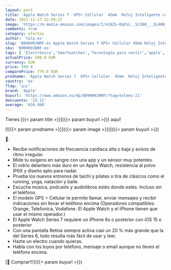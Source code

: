 ```yaml
---
layout: post
title: 'Apple Watch Series 7  GPS+ Cellular  45mm  Reloj Inteligente con Caja de Acero Inoxidable en Oro - Correa Deportiva en Color Cereza Oscuro - Talla única. Monitor de entreno  Resistencia alagua'
date: 2022-11-27 22:59:37
image: 'https://m.media-amazon.com/images/I/418Zn-RqVsL._SL500_._SL400_.jpg'
comments: true
category: ofertas
author: 'tole.es'
slug: 'B09HH9JNRF-es Apple Watch Series 7 GPS+ Cellular 45mm Reloj Inteligente...'
sku: 'B09HH9JNRF-es'
tags: [ 'Electrónica','Smartwatches','Tecnología para vestir','apple','🇪🇸', ]
actualPrice: 599.0 EUR
currency: EUR
price: 599.0
comparePrice: 779.0 EUR
prodname: 'Apple Watch Series 7  GPS+ Cellular  45mm  Reloj Inteligente con Caja de Acero Inoxidable en Oro - Correa Deportiva en Color Cereza Oscuro - Talla única. Monitor de entreno  Resistencia alagua'
country: 'es'
flag: '🇪🇸'
brand: 'Apple'
buyurl: 'https://www.amazon.es/dp/B09HH9JNRF/?tag=tolees-21'
descuento: '23.11'
average: '634.998'
---
```


Tienes [{{< param title >}}]({{< param buyurl >}}) aqui!

[![{{< param prodname >}}]({{< param image >}})]({{< param buyurl >}})

🔎:

- Recibe notificaciones de frecuencia cardiaca alta o baja y avisos de ritmo irregular.
- Mide tu oxígeno en sangre con una app y un sensor muy potentes.
- El vidrio delantero más duro en un Apple Watch, resistencia al polvo IP6X y diseño apto para nadar.
- Prueba los nuevos entrenos de taichí y pilates o tira de clásicos como el running, yoga, natación y baile.
- Escucha música, podcasts y audiolibros estés donde estés. Incluso sin el teléfono.
- El modelo GPS + Cellular te permite llamar, enviar mensajes y recibir indicaciones sin llevar el teléfono encima (Operadores compatibles: Orange, Telefonica, Vodafone. El Apple Watch y el iPhone tienen que usar el mismo operador.)
- El Apple Watch Series 7 requiere un iPhone 6s o posterior con iOS 15 o posterior
- Con una pantalla Retina siempre activa casi un 20 % más grande que la del Series 6, todo resulta más fácil de usar y leer.
- Hazte un electro cuando quieras.
- Habla con los tuyos por teléfono, mensaje o email aunque no lleves el teléfono encima.

[🛒 Comprar!!!]({{< param buyurl >}})
